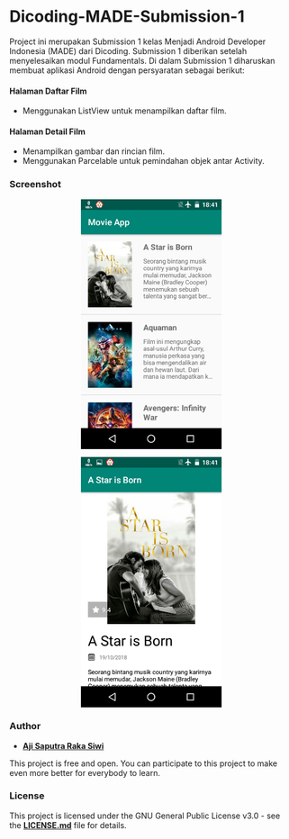 # Dicoding-MADE-Submission-1

Project ini merupakan Submission 1 kelas Menjadi Android Developer Indonesia (MADE) dari Dicoding. Submission 1 diberikan setelah menyelesaikan modul Fundamentals. Di dalam Submission 1 diharuskan membuat aplikasi Android dengan persyaratan sebagai berikut:

#### Halaman Daftar Film
- Menggunakan ListView untuk menampilkan daftar film.

#### Halaman Detail Film
- Menampilkan gambar dan rincian film.
- Menggunakan Parcelable untuk pemindahan objek antar Activity.

### Screenshot

<p align="center">
  <img src="https://github.com/Ajisaputrars/Dicoding-MADE-Submission-1/blob/master/Screenshot_20190629-184132.png" width="250" align="center">
</p>

<p align="center">
  <img src="https://github.com/Ajisaputrars/Dicoding-MADE-Submission-1/blob/master/Screenshot_20190629-184140.png" width="250" align="center">
</p>

### **Author**

* **[Aji Saputra Raka Siwi][1]**

This project is free and open. You can participate to this project to make even more better for everybody to learn.

### **License**
This project is licensed under the GNU General Public License v3.0 - see the [**LICENSE.md**][2] file for details.



[1]:	https://github.com/Ajisaputrars
[2]:	https://github.com/Ajisaputrars/Dicoding-MADE-Submission-1/blob/master/LICENSE